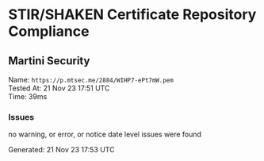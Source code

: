 # STIR/SHAKEN Certificate Repository Compliance

## Martini Security

Name: `https://p.mtsec.me/2884/WIHP7-ePt7mW.pem`\
Tested At: 21 Nov 23 17:51 UTC\
Time: 39ms

### Issues

no warning, or error, or notice date level issues were found

Generated: 21 Nov 23 17:53 UTC